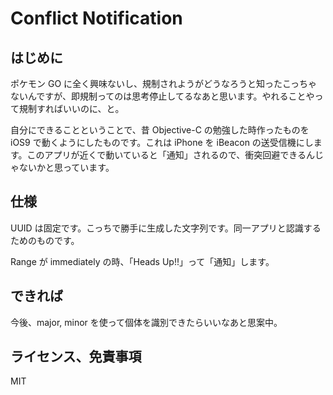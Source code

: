 # Conflict Notification

## はじめに
ポケモン GO に全く興味ないし、規制されようがどうなろうと知ったこっちゃないんですが、即規制ってのは思考停止してるなあと思います。やれることやって規制すればいいのに、と。

自分にできることということで、昔 Objective-C の勉強した時作ったものを iOS9 で動くようにしたものです。これは iPhone を iBeacon の送受信機にします。このアプリが近くで動いていると「通知」されるので、衝突回避できるんじゃないかと思っています。

## 仕様
UUID は固定です。こっちで勝手に生成した文字列です。同一アプリと認識するためのものです。

Range が immediately の時、「Heads Up!!」って「通知」します。

## できれば
今後、major, minor を使って個体を識別できたらいいなあと思案中。

## ライセンス、免責事項
MIT

